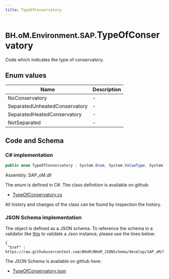 ```yaml
---
title: TypeOfConservatory
---
```


# <small>BH.oM.Environment.SAP.</small>**TypeOfConservatory**

Code which indicates the type of conservatory.

## Enum values

| Name            | Description                                                    |
|-----------------|----------------------------------------------------------------|
| NoConservatory |  -  |
| SeparatedUnheatedConservatory |  -  |
| SeparatedHeatedConservatory |  -  |
| NotSeparated |  -  |


## Code and Schema

### C# implementation

``` C# title="C#"
public enum TypeOfConservatory : System.Enum, System.ValueType, System.IComparable, System.ISpanFormattable, System.IFormattable, System.IConvertible
```

Assembly: SAP_oM.dll

The enum is defined in C#. The class definition is available on github:

- [TypeOfConservatory.cs](https://github.com/BHoM/SAP_Toolkit/blob/develop/SAP_oM/Enums\TypeOfConservatory.cs)

All history and changes of the class can be found by inspection the history.
### JSON Schema implementation

The object is defined as a JSON schema. To reference the schema in a validator like [this](https://www.jsonschemavalidator.net/) to validate a Json instance, please use the lines below:

``` { .json .copy .select } title="JSON Schema"
{
 "$ref" : https://raw.githubusercontent.com/BHoM/BHoM_JSONSchema/develop/SAP_oM/SAP/TypeOfConservatory.json}
```

The JSON Schema is available on github here:

- [TypeOfConservatory.json](https://github.com/BHoM/BHoM_JSONSchema/blob/develop/SAP_oM/SAP/TypeOfConservatory.json)

